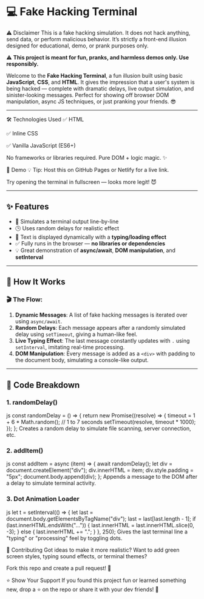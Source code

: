 # 💻 Fake Hacking Terminal

⚠️ Disclaimer
This is a fake hacking simulation. It does not hack anything, send data, or perform malicious behavior. It’s strictly a front-end illusion designed for educational, demo, or prank purposes only.

⚠️ **This project is meant for fun, pranks, and harmless demos only. Use responsibly.**

Welcome to the **Fake Hacking Terminal**, a fun illusion built using basic **JavaScript**, **CSS**, and **HTML**. It gives the impression that a user's system is being hacked — complete with dramatic delays, live output simulation, and sinister-looking messages. Perfect for showing off browser DOM manipulation, async JS techniques, or just pranking your friends. 😎

---

🛠 Technologies Used
✅ HTML

✅ Inline CSS

✅ Vanilla JavaScript (ES6+)

No frameworks or libraries required. Pure DOM + logic magic. ✨

📸 Demo
💡 Tip: Host this on GitHub Pages or Netlify for a live link.

Try opening the terminal in fullscreen — looks more legit! 😈

---

## ✨ Features

- 📜 Simulates a terminal output line-by-line
- 🕒 Uses random delays for realistic effect
- 🧠 Text is displayed dynamically with a **typing/loading effect**
- ✅ Fully runs in the browser — **no libraries or dependencies**
- 💡 Great demonstration of **async/await**, **DOM manipulation**, and **setInterval**

---

## 🚀 How It Works

### 🎬 The Flow:

1. **Dynamic Messages**: A list of fake hacking messages is iterated over using `async/await`.
2. **Random Delays**: Each message appears after a randomly simulated delay using `setTimeout`, giving a human-like feel.
3. **Live Typing Effect**: The last message constantly updates with `.` using `setInterval`, imitating real-time processing.
4. **DOM Manipulation**: Every message is added as a `<div>` with padding to the document body, simulating a console-like output.

---

## 🧪 Code Breakdown

### 1. **randomDelay()**

js
const randomDelay = () => {
    return new Promise((resolve) => {
        timeout = 1 + 6 * Math.random(); // 1 to 7 seconds
        setTimeout(resolve, timeout * 1000);
    });
};
Creates a random delay to simulate file scanning, server connection, etc.

### 2. **addItem()**

js
const addItem = async (item) => {
    await randomDelay();
    let div = document.createElement("div");
    div.innerHTML = item;
    div.style.padding = "5px";
    document.body.append(div);
};
Appends a message to the DOM after a delay to simulate terminal activity.


### 3. **Dot Animation Loader**

js
let t = setInterval(() => {
    let last = document.body.getElementsByTagName("div");
    last = last[last.length - 1];
    if (last.innerHTML.endsWith("...")) {
        last.innerHTML = last.innerHTML.slice(0, -3);
    } else {
        last.innerHTML += ".";
    }
}, 250);
Gives the last terminal line a "typing" or "processing" feel by toggling dots.

🙌 Contributing
Got ideas to make it more realistic? Want to add green screen styles, typing sound effects, or terminal themes?

Fork this repo and create a pull request! 🔧

⭐️ Show Your Support
If you found this project fun or learned something new, drop a ⭐ on the repo or share it with your dev friends! 🤘
